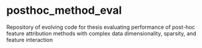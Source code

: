 # posthoc_method_eval

Repository of evolving code for thesis evaluating performance of post-hoc feature attribution methods with complex data dimensionality, sparsity, and feature interaction
